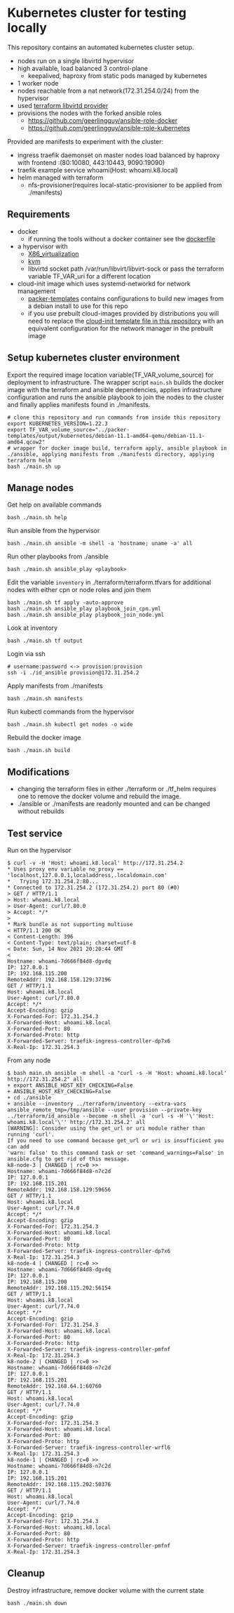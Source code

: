 # Kubernetes cluster for testing locally

This repository contains an automated kubernetes cluster setup.

* nodes run on a single libvirtd hypervisor
* high available, load balanced 3 control-plane 
  * keepalived, haproxy from static pods managed by kubernetes
* 1 worker node 
* nodes reachable from a nat network(172.31.254.0/24) from the hypervisor 
* used [terraform libvirtd provider](https://github.com/dmacvicar/terraform-provider-libvirt) 
* provisions the nodes with the forked ansible roles 
  * https://github.com/geerlingguy/ansible-role-docker 
  * https://github.com/geerlingguy/ansible-role-kubernetes

Provided are manifests to experiment with the cluster:

* ingress traefik daemonset on master nodes load balanced by haproxy with frontend <ha proxy port>:<host port>(80:10080, 443:10443, 9090:19090)
* traefik example service whoami(Host: whoami.k8.local)
* helm managed with terraform
  * nfs-provisioner(requires local-static-provisioner to be applied from ./manifests)


## Requirements

* docker
  * if running the tools without a docker container see the [dockerfile](Dockerfile)
* a hypervisor with 
  * [X86_virtualization](https://en.wikipedia.org/wiki/X86_virtualization)
  * [kvm](https://en.wikipedia.org/wiki/Kernel-based_Virtual_Machine)
  * libvirtd socket path /var/run/libvirt/libvirt-sock or pass the terraform variable TF_VAR_uri for a different location
* cloud-init image which uses systemd-networkd for network management
  * [packer-templates](https://github.com/dgengtek/packer-templates) contains configurations to build new images from a debian install to use for this repo
  * if you use prebuilt cloud-images provided by distributions
    you will need to replace the [cloud-init template file in this repository](cloud-init/cloud_init_host_setup.cfg) with an
    equivalent configuration for the network manager in the prebuilt image


## Setup kubernetes cluster environment

Export the required image location variable(TF_VAR_volume_source) for deployment to infrastructure.
The wrapper script `main.sh` builds the docker image with the terraform and ansible dependencies, applies infrastructure configuration and
runs the ansible playbook to join the nodes to the cluster and finally applies manifests found in ./manifests.

    # clone this repository and run commands from inside this repository
    export KUBERNETES_VERSION=1.22.3
    export TF_VAR_volume_source="../packer-templates/output/kubernetes/debian-11.1-amd64-qemu/debian-11.1-amd64.qcow2"
    # wrapper for docker image build, terraform apply, ansible playbook in ./ansible, applying manifests from ./manifests directory, applying terraform helm
    bash ./main.sh up
  

## Manage nodes

Get help on available commands

    bash ./main.sh help


Run ansible from the hypervisor

    bash ./main.sh ansible -m shell -a 'hostname; uname -a' all


Run other playbooks from ./ansible

    bash ./main.sh ansible_play <playbook>


Edit the variable `inventory` in ./terraform/terraform.tfvars for additional nodes with either cpn or node roles and join them

    bash ./main.sh tf apply -auto-approve
    bash ./main.sh ansible_play playbook_join_cpn.yml
    bash ./main.sh ansible_play playbook_join_node.yml


Look at inventory

    bash ./main.sh tf output


Login via ssh

    # username:password <-> provision:provision
    ssh -i ./id_ansible provision@172.31.254.2


Apply manifests from ./manifests

    bash ./main.sh manifests


Run kubectl commands from the hypervisor

    bash ./main.sh kubectl get nodes -o wide



Rebuild the docker image

    bash ./main.sh build


## Modifications

* changing the terraform files in either ./terraform or ./tf_helm requires one to remove the docker volume and rebuild the image.
* ./ansible or ./manifests are readonly mounted and can be changed without rebuilds


## Test service

Run on the hypervisor

    $ curl -v -H 'Host: whoami.k8.local' http://172.31.254.2
    * Uses proxy env variable no_proxy == 'localhost,127.0.0.1,localaddress,.localdomain.com'
    *   Trying 172.31.254.2:80...
    * Connected to 172.31.254.2 (172.31.254.2) port 80 (#0)
    > GET / HTTP/1.1
    > Host: whoami.k8.local
    > User-Agent: curl/7.80.0
    > Accept: */*
    >
    * Mark bundle as not supporting multiuse
    < HTTP/1.1 200 OK
    < Content-Length: 396
    < Content-Type: text/plain; charset=utf-8
    < Date: Sun, 14 Nov 2021 20:20:44 GMT
    <
    Hostname: whoami-7d666f84d8-dgvdq
    IP: 127.0.0.1
    IP: 192.168.115.200
    RemoteAddr: 192.168.158.129:37196
    GET / HTTP/1.1
    Host: whoami.k8.local
    User-Agent: curl/7.80.0
    Accept: */*
    Accept-Encoding: gzip
    X-Forwarded-For: 172.31.254.3
    X-Forwarded-Host: whoami.k8.local
    X-Forwarded-Port: 80
    X-Forwarded-Proto: http
    X-Forwarded-Server: traefik-ingress-controller-dp7x6
    X-Real-Ip: 172.31.254.3


From any node

    $ bash main.sh ansible -m shell -a "curl -s -H 'Host: whoami.k8.local' http://172.31.254.2" all
    + export ANSIBLE_HOST_KEY_CHECKING=False
    + ANSIBLE_HOST_KEY_CHECKING=False
    + cd ./ansible
    + ansible --inventory ../terraform/inventory --extra-vars ansible_remote_tmp=/tmp/ansible --user provision --private-key ../terraform/id_ansible --become -m shell -a 'curl -s -H '\''Host: whoami.k8.local'\'' http://172.31.254.2' all
    [WARNING]: Consider using the get_url or uri module rather than running 'curl'.
    If you need to use command because get_url or uri is insufficient you can add
    'warn: false' to this command task or set 'command_warnings=False' in
    ansible.cfg to get rid of this message.
    k8-node-3 | CHANGED | rc=0 >>
    Hostname: whoami-7d666f84d8-n7c2d
    IP: 127.0.0.1
    IP: 192.168.115.201
    RemoteAddr: 192.168.158.129:59656
    GET / HTTP/1.1
    Host: whoami.k8.local
    User-Agent: curl/7.74.0
    Accept: */*
    Accept-Encoding: gzip
    X-Forwarded-For: 172.31.254.3
    X-Forwarded-Host: whoami.k8.local
    X-Forwarded-Port: 80
    X-Forwarded-Proto: http
    X-Forwarded-Server: traefik-ingress-controller-dp7x6
    X-Real-Ip: 172.31.254.3
    k8-node-4 | CHANGED | rc=0 >>
    Hostname: whoami-7d666f84d8-dgvdq
    IP: 127.0.0.1
    IP: 192.168.115.200
    RemoteAddr: 192.168.115.202:56154
    GET / HTTP/1.1
    Host: whoami.k8.local
    User-Agent: curl/7.74.0
    Accept: */*
    Accept-Encoding: gzip
    X-Forwarded-For: 172.31.254.3
    X-Forwarded-Host: whoami.k8.local
    X-Forwarded-Port: 80
    X-Forwarded-Proto: http
    X-Forwarded-Server: traefik-ingress-controller-pmfnf
    X-Real-Ip: 172.31.254.3
    k8-node-2 | CHANGED | rc=0 >>
    Hostname: whoami-7d666f84d8-n7c2d
    IP: 127.0.0.1
    IP: 192.168.115.201
    RemoteAddr: 192.168.64.1:60760
    GET / HTTP/1.1
    Host: whoami.k8.local
    User-Agent: curl/7.74.0
    Accept: */*
    Accept-Encoding: gzip
    X-Forwarded-For: 172.31.254.3
    X-Forwarded-Host: whoami.k8.local
    X-Forwarded-Port: 80
    X-Forwarded-Proto: http
    X-Forwarded-Server: traefik-ingress-controller-wrfl6
    X-Real-Ip: 172.31.254.3
    k8-node-1 | CHANGED | rc=0 >>
    Hostname: whoami-7d666f84d8-n7c2d
    IP: 127.0.0.1
    IP: 192.168.115.201
    RemoteAddr: 192.168.115.202:50376
    GET / HTTP/1.1
    Host: whoami.k8.local
    User-Agent: curl/7.74.0
    Accept: */*
    Accept-Encoding: gzip
    X-Forwarded-For: 172.31.254.3
    X-Forwarded-Host: whoami.k8.local
    X-Forwarded-Port: 80
    X-Forwarded-Proto: http
    X-Forwarded-Server: traefik-ingress-controller-pmfnf
    X-Real-Ip: 172.31.254.3


## Cleanup

Destroy infrastructure, remove docker volume with the current state

    bash ./main.sh down

